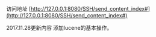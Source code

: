 访问地址 [http://127.0.0.1:8080/SSH/send_content_index#](http://127.0.0.1:8080/SSH/send_content_index#)

2017.11.28更新内容
添加lucene的基本操作。
